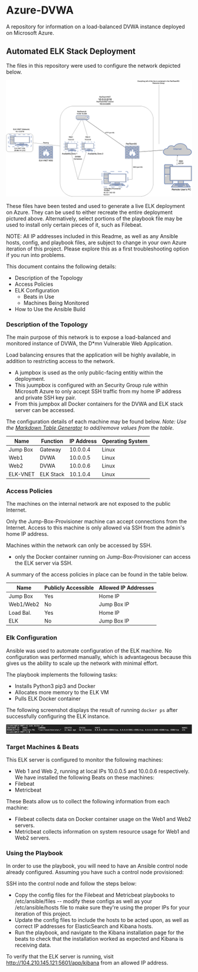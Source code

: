 # Azure-DVWA
A repository for information on a load-balanced DVWA instance deployed on Microsoft Azure.
## Automated ELK Stack Deployment

The files in this repository were used to configure the network depicted below.

![](Diagrams/azure_diagram.png)

These files have been tested and used to generate a live ELK deployment on Azure. They can be used to either recreate the entire deployment pictured above. Alternatively, select portions of the playbook file may be used to install only certain pieces of it, such as Filebeat.

NOTE: All IP addresses included in this Readme, as well as any Ansible hosts, config, and playbook files, are subject to change in your own Azure iteration of this project. Please explore this as a first troubleshooting option if you run into problems. 

This document contains the following details:
- Description of the Topology
- Access Policies
- ELK Configuration
  - Beats in Use
  - Machines Being Monitored
- How to Use the Ansible Build


### Description of the Topology

The main purpose of this network is to expose a load-balanced and monitored instance of DVWA, the D*mn Vulnerable Web Application.

Load balancing ensures that the application will be highly available, in addition to restricting access to the network.
- A jumpbox is used as the only public-facing entitiy within the deployment. 
- This juumpbox is configured with an Security Group rule within Microsoft Azure to only accept SSH traffic from my home IP address and private SSH key pair.
- From this jumpbox all Docker containers for the DVWA and ELK stack server can be accessed. 

The configuration details of each machine may be found below.
_Note: Use the [Markdown Table Generator](http://www.tablesgenerator.com/markdown_tables) to add/remove values from the table_.

| Name     | Function | IP Address | Operating System |
|----------|----------|------------|------------------|
| Jump Box | Gateway  | 10.0.0.4   | Linux            |
| Web1     | DVWA     | 10.0.0.5   | Linux            |
| Web2     | DVWA     | 10.0.0.6   | Linux            |
| ELK-VNET | ELK Stack| 10.1.0.4   | Linux            |
### Access Policies

The machines on the internal network are not exposed to the public Internet. 

Only the Jump-Box-Provisioner machine can accept connections from the Internet. Access to this machine is only allowed via SSH from the admin's home IP address. 

Machines within the network can only be accessed by SSH.
- only the Docker container running on Jump-Box-Provisioner can access the ELK server via SSH. 

A summary of the access policies in place can be found in the table below.

| Name     | Publicly Accessible | Allowed IP Addresses |
|----------|---------------------|----------------------|
| Jump Box | Yes                 | Home IP              |
| Web1/Web2| No                  | Jump Box IP          |
| Load Bal.| Yes                 | Home IP              |
| ELK      | No                  | Jump Box IP          | 
### Elk Configuration

Ansible was used to automate configuration of the ELK machine. No configuration was performed manually, which is advantageous because this gives us the ability to scale up the network with minimal effort. 

The playbook implements the following tasks:
- Installs Python3 pip3 and Docker
- Allocates more memory to the ELK VM
- Pulls ELK Docker container 

The following screenshot displays the result of running `docker ps` after successfully configuring the ELK instance.

![](Images/docker_ps_output.png)

### Target Machines & Beats
This ELK server is configured to monitor the following machines:
- Web 1 and Web 2, running at local IPs 10.0.0.5 and 10.0.0.6 respectively.
We have installed the following Beats on these machines:
- Filebeat 
- Metricbeat

These Beats allow us to collect the following information from each machine:
- Filebeat collects data on Docker container usage on the Web1 and Web2 servers.
- Metricbeat collects information on system resource usage for Web1 and Web2 servers. 

### Using the Playbook
In order to use the playbook, you will need to have an Ansible control node already configured. Assuming you have such a control node provisioned: 

SSH into the control node and follow the steps below:
- Copy the config files for the Filebeat and Metricbeat playbooks to /etc/ansible/files -- modify these configs as well as your /etc/ansible/hosts file to make sure they're using the proper IPs for your iteration of this project. 
- Update the config files to include the hosts to be acted upon, as well as correct IP addresses for ElasticSearch and Kibana hosts. 
- Run the playbook, and navigate to the Kibana installation page for the beats to check that the installation worked as expected and Kibana is receiving data.

To verify that the ELK server is running, visit http://104.210.145.121:5601/app/kibana from an allowed IP address.
